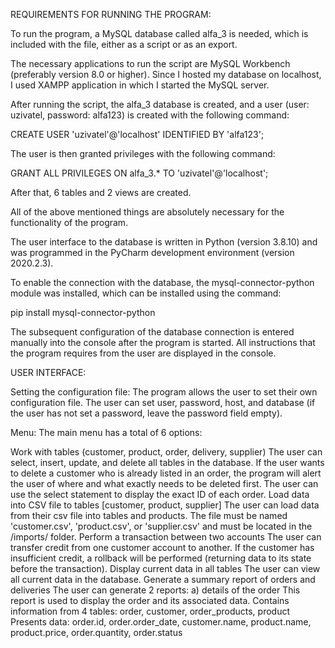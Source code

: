 REQUIREMENTS FOR RUNNING THE PROGRAM:

To run the program, a MySQL database called alfa_3 is needed, which is included with the file, either as a script or as an export.

The necessary applications to run the script are MySQL Workbench (preferably version 8.0 or higher). Since I hosted my database on localhost, I used XAMPP application in which I started the MySQL server.

After running the script, the alfa_3 database is created, and a user (user: uzivatel, password: alfa123) is created with the following command:

CREATE USER 'uzivatel'@'localhost' IDENTIFIED BY 'alfa123';

The user is then granted privileges with the following command:

GRANT ALL PRIVILEGES ON alfa_3.* TO 'uzivatel'@'localhost';

After that, 6 tables and 2 views are created.

All of the above mentioned things are absolutely necessary for the functionality of the program.

The user interface to the database is written in Python (version 3.8.10) and was programmed in the PyCharm development environment (version 2020.2.3).

To enable the connection with the database, the mysql-connector-python module was installed, which can be installed using the command:

pip install mysql-connector-python

The subsequent configuration of the database connection is entered manually into the console after the program is started. All instructions that the program requires from the user are displayed in the console.

USER INTERFACE:

Setting the configuration file: The program allows the user to set their own configuration file. The user can set user, password, host, and database (if the user has not set a password, leave the password field empty).

Menu: The main menu has a total of 6 options:

Work with tables (customer, product, order, delivery, supplier) The user can select, insert, update, and delete all tables in the database. 
If the user wants to delete a customer who is already listed in an order, the program will alert the user of where and what exactly needs to be deleted first.
The user can use the select statement to display the exact ID of each order. Load data into CSV file to tables [customer, product, supplier] 
The user can load data from their csv file into tables and products. The file must be named 'customer.csv', 'product.csv', or 'supplier.csv' and must be 
located in the /imports/ folder. Perform a transaction between two accounts The user can transfer credit from one customer account to another. 
If the customer has insufficient credit, a rollback will be performed (returning data to its state before the transaction). 
Display current data in all tables The user can view all current data in the database. Generate a summary report of orders and deliveries 
The user can generate 2 reports: a) details of the order This report is used to display the order and its associated data. 
Contains information from 4 tables: order, customer, order_products, product Presents data: order.id, 
order.order_date, customer.name, product.name, product.price, order.quantity, order.status
